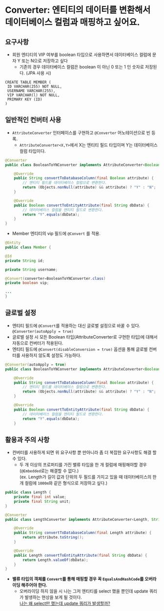 # Converter: 엔티티의 데이터를 변환해서 데이터베이스 컬럼과 매핑하고 싶어요.  

## 요구사항
- 회원 엔티티의 VIP 여부를 boolean 타입으로 사용하면서 데이터베이스 컬럼에 문자 Y 또는 N으로 저장하고 싶다
    - 기존의 경우 데이터베이스 컬럼은 boolean 이 아닌 0 또는 1 인 숫자로 저장된다. (JPA 사용 시)
```text
CREATE TABLE MEMBER (
 ID VARCHAR(255) NOT NULL, 
 USERNAME VARCHAR(255), 
 VIP VARCHAR(l) NOT NULL, 
 PRIMARY KEY (ID)
)
```

## 일반적인 컨버터 사용
-  `AttributeConverter` 인터페이스를 구현하고 `@Converter` 어노테이션으로 빈 등록.
    - `AttributeConverter<X,Y>`에서 X는 엔티티 필드 타입이며 Y는 데이터베이스 컬럼 타입이다.
```java
@Converter
public class BooleanToYNConverter implements AttributeConverter<Boolean, String> {

    @Override
    public String convertToDatabaseColumn(final Boolean attribute) {
        // 엔티티 필드를 데이터베이스 컬럼으로 변환한다.
        return (Objects.nonNull(attribute) && attribute) ? "Y" : "N";
    }

    @Override
    public Boolean convertToEntityAttribute(final String dbData) {
        // 데이터베이스 컬럼을 엔티티 필드로 변환한다.
        return "Y".equals(dbData);
    }
}
```
- Member 엔티티의 vip 필드에 `@Convert` 를 적용.
````java
@Entity
public class Member {

@Id
private String id; 

private String username;

@Convert(converter=BooleanToYNConverter.class) 
private boolean vip;

...
}
````

## 글로벌 설정
- 엔티티 필드에 `@Convert`를 적용하는 대신 글로벌 설정으로 바꿀 수 있다.  
`@Converter(autoApply = true)`
- 글로벌 설정 시 모든 Boolean 타입(AttributeConverter로 구현한 타입)에 대해서 자동으로 컨버터가 적용된다.
- 엔티티 필드에 `@Convert(disableConversion = true)` 옵션을 통해 글로벌 컨버터를 사용하지 않도록 설정도 가능하다.  
```java
@Converter(autoApply = true)
public class BooleanToYNConverter implements AttributeConverter<Boolean, String> {

    @Override
    public String convertToDatabaseColumn(final Boolean attribute) {
        // 엔티티 필드를 데이터베이스 컬럼으로 변환한다.
        return (Objects.nonNull(attribute) && attribute) ? "Y" : "N";
    }

    @Override
    public Boolean convertToEntityAttribute(final String dbData) {
        // 데이터베이스 컬럼을 엔티티 필드로 변환한다.
        return "Y".equals(dbData);
    }

```

## 활용과 주의 사항
- 컨버터를 사용하게 되면 위 요구사항 뿐 만아니라 좀 더 복잡한 요구사항도 해결 할 수 있다. 
    - 두 개 이상의 프로퍼티를 가진 밸류 타입을 한 개 컬럼에 매핑해야할 경우 (`@Embedded`로는 해결할 수 없다.)  
    (ex. Length가 길이 값과 단위의 두 필드를 가지고 있을 때 데이터베이스의 한개 컬럼에 `1000m`와 같은 형식으로 저장하고 싶다.)
```java
public class Length {
    private final int value;
    private final String unit;
}

@Converter
public class LengthConverter implements AttributeConverter<Length, String> {

    @Override
    public String convertToDatabaseColumn(final Length attribute) {
        return attribute.toString();
    }

    @Override
    public Length convertToEntityAttribute(final String dbData) {
        return Length.valueOf(dbData);
    }
}
```


- **밸류 타입의 객체를 `Convert`를 통해 매핑할 경우 꼭 `EqualsAndHashCode`를 오버라이딩 해주어야 한다.**
    - 오버라이딩 하지 않을 시 나는 그저 엔티티를 select 했을 뿐인데 update 쿼리가 발생하는 현상을 보게 될 것이다.  
    [나는 왜 select만 했는데 update 쿼리가 발생할까?](https://jojoldu.tistory.com/536)
